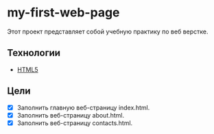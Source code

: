 # my-first-web-page

Этот проект представляет собой учебную практику по веб верстке.
## Технологии
- [HTML5](https://html5.org/) 
## Цели
- [x] Заполнить главную веб-страницу index.html.
- [x] Заполнить веб-страницу about.html.
- [x] Заполнить веб-страницу contacts.html.